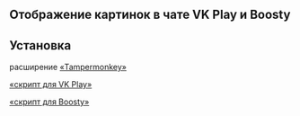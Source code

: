 ## Отображение картинок в чате VK Play и Boosty

## Установка

расширение [«Tampermonkey»](https://chromewebstore.google.com/detail/tampermonkey/dhdgffkkebhmkfjojejmpbldmpobfkfo)

[«скрипт для VK Play»](https://github.com/c0IIwr/Chat-Image-Display/raw/main/VK%20Play%20Chat%20Image%20Display.user.js)

[«скрипт для Boosty»](https://github.com/c0IIwr/Chat-Image-Display/raw/main/Boosty%20Chat%20Image%20Display.user.js)
